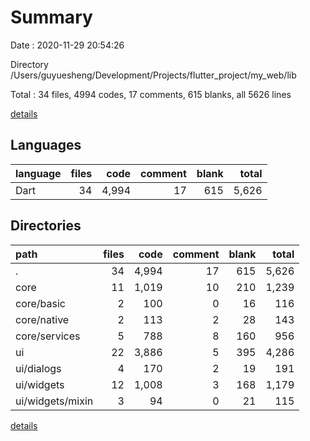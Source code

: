 # Summary

Date : 2020-11-29 20:54:26

Directory /Users/guyuesheng/Development/Projects/flutter_project/my_web/lib

Total : 34 files,  4994 codes, 17 comments, 615 blanks, all 5626 lines

[details](details.md)

## Languages
| language | files | code | comment | blank | total |
| :--- | ---: | ---: | ---: | ---: | ---: |
| Dart | 34 | 4,994 | 17 | 615 | 5,626 |

## Directories
| path | files | code | comment | blank | total |
| :--- | ---: | ---: | ---: | ---: | ---: |
| . | 34 | 4,994 | 17 | 615 | 5,626 |
| core | 11 | 1,019 | 10 | 210 | 1,239 |
| core/basic | 2 | 100 | 0 | 16 | 116 |
| core/native | 2 | 113 | 2 | 28 | 143 |
| core/services | 5 | 788 | 8 | 160 | 956 |
| ui | 22 | 3,886 | 5 | 395 | 4,286 |
| ui/dialogs | 4 | 170 | 2 | 19 | 191 |
| ui/widgets | 12 | 1,008 | 3 | 168 | 1,179 |
| ui/widgets/mixin | 3 | 94 | 0 | 21 | 115 |

[details](details.md)